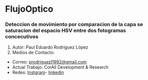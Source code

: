 # FlujoOptico
### Deteccion de movimiento por comparacion de la capa se saturacion del espacio HSV entre dos fotogramas concecutivos
1. Autor: Paul Eduardo Rodríguez López
2. Medios de Contacto:
- Correo: prodriguezl1992@gmail.com
- Actual Trabajo: CorAll Development & Research
- Redes: [Instgram](https://www.instagram.com/pauleduardorodriguezlopez/)- [linkedin](https://www.linkedin.com/in/paul-rodriguez-lopez-53588750/)
